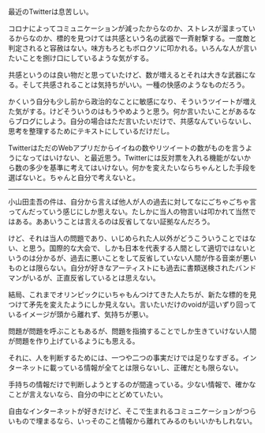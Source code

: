 最近のTwitterは息苦しい。

コロナによってコミュニケーションが減ったからなのか、ストレスが溜まっているからなのか、標的を見つけては共感という名の武器で一斉射撃する。一度敵と判定されると容赦はない。味方もろともボロクソに叩かれる。いろんな人が言いたいことを捌け口にしているような気がする。

共感というのは良い物だと思っていたけど、数が増えるとそれは大きな武器になる。そして共感されることは気持ちがいい。一種の快感のようなものだろう。

かくいう自分も少し前から政治的なことに敏感になり、そういうツイートが増えた気がする。けどそういうのはもうやめようと思う。何か言いたいことがあるならブログにしよう。自分の場合はただ言いたいだけで、共感なんていらないし、思考を整理するためにテキストにしているだけだし。

TwitterはただのWebアプリだからイイねの数やリツイートの数がものを言うようになってはいけない、と最近思う。Twitterには反対票を入れる機能がないから数の多少を基準に考えてはいけない。何かを変えたいならちゃんとした手段を選ばないと。ちゃんと自分で考えないと。

---

小山田圭吾の件は、自分から言えば他人が人の過去に対してなにごちゃごちゃ言ってんだっていう感じにしか思えない。たしかに当人の物言いは叩かれて当然ではある。ああいうことは言えるのは反省してない証拠なんだろう。

けど、それは当人の問題であり、いじめられた人以外がどうこういうことではない、と思う。国際的な大会で、しかも日本を代表する人間として適切ではないというのは分かるが、過去に悪いことをして反省していない人間が作る音楽が悪いものとは限らない。自分が好きなアーティストにも過去に書類送検されたバンドマンがいるが、正直反省しているとは思えない。

結局、これまでオリンピックにいちゃもんつけてきた人たちが、新たな標的を見つけて矛先を変えたようにしか見えない。言いたいだけのvoidが這いずり回っているイメージが頭から離れず、気持ちが悪い。

問題が問題を呼ぶこともあるが、問題を指摘することでしか生きていけない人間が問題を作り上げているようにも思える。

それに、人を判断するためには、一つや二つの事実だけでは足りなすぎる。インターネットに載っている情報が全てとは限らないし、正確だとも限らない。

手持ちの情報だけで判断しようとするのが間違っている。少ない情報で、確かなことが言えないなら、自分の中にとどめていたい。

自由なインターネットが好きだけど、そこで生まれるコミュニケーションがつらいもので埋まるなら、いっそのこと情報から離れてみるのもいいかもしれない。
